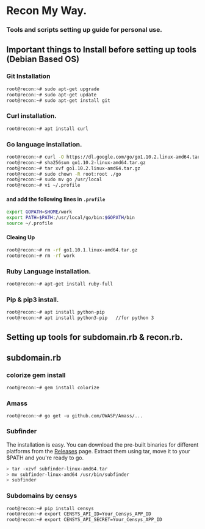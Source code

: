 # Recon My Way. 

###  Tools and scripts setting up guide for personal use. 

## Important things to Install before setting up tools (Debian Based OS)

### Git Installation

```bash
root@recon:~# sudo apt-get upgrade
root@recon:~# sudo apt-get update
root@recon:~# sudo apt-get install git
```

### Curl  installation. 

```bash
root@recon:~# apt install curl
```

### Go language installation. 

```bash
root@recon:~# curl -O https://dl.google.com/go/go1.10.2.linux-amd64.tar.gz
root@recon:~# sha256sum go1.10.2-linux-amd64.tar.gz
root@recon:~# tar xvf go1.10.2.linux-amd64.tar.gz
root@recon:~# sudo chown -R root:root ./go
root@recon:~# sudo mv go /usr/local
root@recon:~# vi ~/.profile
```

#### and add the following lines in `.profile`

```bash
export GOPATH=$HOME/work
export PATH=$PATH:/usr/local/go/bin:$GOPATH/bin
source ~/.profile
```

#### Cleaing Up

```bash
root@recon:~# rm -rf go1.10.1.linux-amd64.tar.gz
root@recon:~# rm -rf work
```

### Ruby Language installation. 

```bash
root@recon:~# apt-get install ruby-full
```

### Pip & pip3 install.

```bash
root@recon:~# apt install python-pip
root@recon:~# apt install python3-pip	//for python 3
```

## Setting up tools for subdomain.rb & recon.rb. 

## subdomain.rb

### colorize gem install

```bash
root@recon:~# gem install colorize
```


### Amass

```
root@recon:~# go get -u github.com/OWASP/Amass/...
```



### Subfinder

The installation is easy. You can download the pre-built binaries for different platforms from the [Releases](https://github.com/projectdiscovery/subfinder/releases/) page. Extract them using tar, move it to your $PATH and you're ready to go.

```bash
> tar -xzvf subfinder-linux-amd64.tar
> mv subfinder-linux-amd64 /usr/bin/subfinder
> subfinder 
```

### Subdomains by censys

```bash
root@recon:~# pip install censys
root@recon:~# export CENSYS_API_ID=Your_Censys_APP_ID
root@recon:~# export CENSYS_API_SECRET=Your_Censys_APP_ID
```





